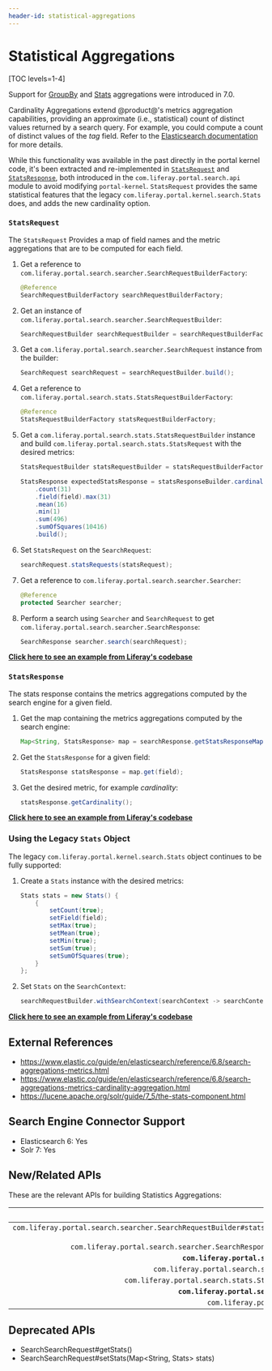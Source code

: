 ```yaml
---
header-id: statistical-aggregations
---
```


# Statistical Aggregations

[TOC levels=1-4]

Support for 
[GroupBy](https://github.com/liferay/liferay-portal/blob/7.2.x/portal-kernel/src/com/liferay/portal/kernel/search/GroupBy.java) 
and 
[Stats](https://github.com/liferay/liferay-portal/blob/7.2.x/portal-kernel/src/com/liferay/portal/kernel/search/Stats.java) 
aggregations were introduced in 7.0.

Cardinality Aggregations extend @product@'s metrics aggregation capabilities,
providing an approximate (i.e., statistical) count of distinct values returned
by a search query. For example, you could compute a count of distinct values of
the _tag_ field. Refer to the 
[Elasticsearch documentation](https://www.elastic.co/guide/en/elasticsearch/reference/6.8/search-aggregations-metrics-cardinality-aggregation.html) 
for more details.

While this functionality was available in the past directly in the portal kernel
code, it's been extracted and re-implemented in 
[`StatsRequest`](https://github.com/liferay/liferay-portal/blob/7.2.x/modules/apps/portal-search/portal-search-api/src/main/java/com/liferay/portal/search/stats/StatsRequest.java) 
and 
[`StatsResponse`](https://github.com/liferay/liferay-portal/blob/7.2.x/modules/apps/portal-search/portal-search-api/src/main/java/com/liferay/portal/search/stats/StatsResponse.java), 
both introduced in the `com.liferay.portal.search.api` module to avoid modifying
`portal-kernel`. `StatsRequest` provides the same statistical features that the
legacy `com.liferay.portal.kernel.search.Stats` does, and adds the new
cardinality option.

### `StatsRequest`

The `StatsRequest` Provides a map of field names and the metric aggregations
that are to be computed for each field.

1.  Get a reference to `com.liferay.portal.search.searcher.SearchRequestBuilderFactory`:

    ```java
    @Reference
    SearchRequestBuilderFactory searchRequestBuilderFactory;
    ```

2.  Get an instance of `com.liferay.portal.search.searcher.SearchRequestBuilder`:

    ```java
    SearchRequestBuilder searchRequestBuilder = searchRequestBuilderFactory.getSearchRequestBuilder();
    ```

3.  Get a `com.liferay.portal.search.searcher.SearchRequest` instance from the builder:

    ```java
    SearchRequest searchRequest = searchRequestBuilder.build();
    ```

4.  Get a reference to `com.liferay.portal.search.stats.StatsRequestBuilderFactory`:

    ```java
    @Reference
    StatsRequestBuilderFactory statsRequestBuilderFactory;
    ```

5.  Get a `com.liferay.portal.search.stats.StatsRequestBuilder` instance and
    build `com.liferay.portal.search.stats.StatsRequest` with the desired
    metrics:

    ```java
    StatsRequestBuilder statsRequestBuilder = statsRequestBuilderFactory.getStatsRequestBuilder();

    StatsResponse expectedStatsResponse = statsResponseBuilder.cardinality(31)
        .count(31)
        .field(field).max(31)
        .mean(16)
        .min(1)
        .sum(496)
        .sumOfSquares(10416)
        .build();
    ```

6.  Set `StatsRequest` on the `SearchRequest`:

    ```java
    searchRequest.statsRequests(statsRequest);
    ```

7.  Get a reference to `com.liferay.portal.search.searcher.Searcher`:

    ```java
    @Reference
    protected Searcher searcher;
    ```

8.  Perform a search using `Searcher` and `SearchRequest` to get
    `com.liferay.portal.search.searcher.SearchResponse`:

    ```java
    SearchResponse searcher.search(searchRequest);
    ```

[**Click here to see an example from Liferay's codebase**](https://github.com/liferay/liferay-portal/blob/7.2.x/modules/apps/portal-search/portal-search-test-util/src/main/java/com/liferay/portal/search/test/util/stats/BaseStatisticsTestCase.java#L128 )

### `StatsResponse`

The stats response contains the metrics aggregations computed by the search
engine for a given field.

1.  Get the map containing the metrics aggregations computed by the search engine:

    ```java
    Map<String, StatsResponse> map = searchResponse.getStatsResponseMap();
    ```

2.  Get the `StatsResponse` for a given field:

    ```java
    StatsResponse statsResponse = map.get(field);
    ```

3.  Get the desired metric, for example _cardinality_:

    ```java
    statsResponse.getCardinality();
    ```

[**Click here to see an example from Liferay's codebase**](https://github.com/liferay/liferay-portal/blob/7.2.x/modules/apps/portal-search/portal-search-test-util/src/main/java/com/liferay/portal/search/test/util/stats/BaseStatisticsTestCase.java#L128)

### Using the Legacy `Stats` Object

The legacy `com.liferay.portal.kernel.search.Stats` object continues to be fully
supported:

1.  Create a `Stats` instance with the desired metrics:

    ```java
    Stats stats = new Stats() {
        {
            setCount(true);
            setField(field);
            setMax(true);
            setMean(true);
            setMin(true);
            setSum(true);
            setSumOfSquares(true);
        }
    };
    ```

2.  Set `Stats` on the `SearchContext`:

    ```java
    searchRequestBuilder.withSearchContext(searchContext -> searchContext.addStats(stats));
    ```

[**Click here to see an example from Liferay's codebase**](https://github.com/liferay/liferay-portal/blob/7.2.x/modules/apps/portal-search/portal-search-test-util/src/main/java/com/liferay/portal/search/test/util/stats/BaseStatisticsTestCase.java#L42)

## External References

* https://www.elastic.co/guide/en/elasticsearch/reference/6.8/search-aggregations-metrics.html
* https://www.elastic.co/guide/en/elasticsearch/reference/6.8/search-aggregations-metrics-cardinality-aggregation.html
* https://lucene.apache.org/solr/guide/7_5/the-stats-component.html

## Search Engine Connector Support

* Elasticsearch 6: Yes
* Solr 7: Yes

## New/Related APIs

These are the relevant APIs for building Statistics Aggregations:
 
API (FQCN) | Provided by Artifact |
---------: | :------------------: |
`com.liferay.portal.search.searcher.SearchRequestBuilder#statsRequests(StatsRequest... statsRequests)` | `com.liferay.portal.search.api`
`com.liferay.portal.search.searcher.SearchResponse#getStatsResponseMap()` | `com.liferay.portal.search.api`
**`com.liferay.portal.search.stats.StatsRequest`** |	`com.liferay.portal.search.api`
`com.liferay.portal.search.stats.StatsRequestBuilder` |	`com.liferay.portal.search.api`
`com.liferay.portal.search.stats.StatsRequestBuilderFactory` |	`com.liferay.portal.search.api`
**`com.liferay.portal.search.stats.StatsResponse`** |	`com.liferay.portal.search.api`
`com.liferay.portal.kernel.search.Stats` | `portal-kernel`

## Deprecated APIs

* SearchSearchRequest#getStats()
* SearchSearchRequest#setStats(Map<String, Stats> stats)
